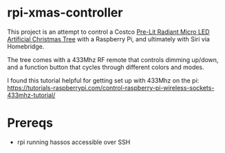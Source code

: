 # rpi-xmas-controller

This project is an attempt to control a Costco [Pre-Lit Radiant Micro LED Artificial Christmas Tree](https://www.costco.com/12'-pre-lit-radiant-micro-led-artificial-christmas-tree.product.100735151.html) with a Raspberry Pi, and ultimately with Siri via Homebridge.

The tree comes with a 433Mhz RF remote that controls dimming up/down, and a function button that cycles through different colors and modes.

I found this tutorial helpful for getting set up with 433Mhz on the pi:
https://tutorials-raspberrypi.com/control-raspberry-pi-wireless-sockets-433mhz-tutorial/


# Prereqs

- rpi running hassos accessible over SSH
